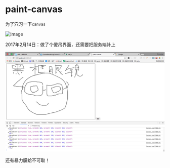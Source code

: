 # paint-canvas
为了穴习一下`canvas`

![image](http://angryzhangzhe.cn/static/upload/20170117/Q6fu1I7x9hZbh5XVD4rcPw_9.jpg)

2017年2月14日：做了个傻吊界面，还需要把服务端补上

![image](./black-glasses.png)

还有暴力膜蛤不可取！